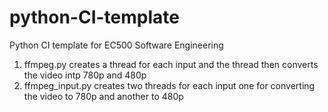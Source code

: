 # python-CI-template
Python CI template for EC500 Software Engineering

1. ffmpeg.py creates a thread for each input and the thread then converts the video intp 780p and 480p
2. ffmpeg_input.py creates two threads for each input one for converting the video to 780p and another to 480p
